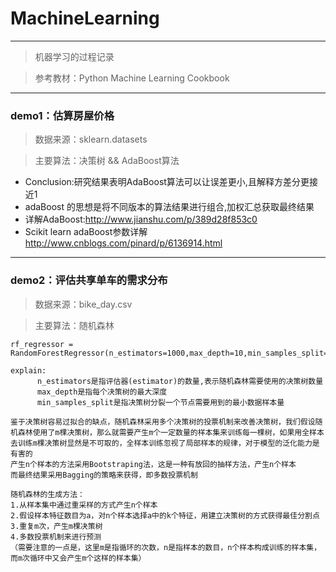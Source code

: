 # MachineLearning
---
> 机器学习的过程记录

> 参考教材：Python Machine Learning Cookbook
---
### demo1：估算房屋价格
> 数据来源：sklearn.datasets  

> 主要算法：决策树 && AdaBoost算法
-  Conclusion:研究结果表明AdaBoost算法可以让误差更小,且解释方差分更接近1
-  adaBoost 的思想是将不同版本的算法结果进行组合,加权汇总获取最终结果
-  详解AdaBoost:http://www.jianshu.com/p/389d28f853c0
-  Scikit learn adaBoost参数详解 http://www.cnblogs.com/pinard/p/6136914.html

---
### demo2：评估共享单车的需求分布
> 数据来源：bike_day.csv

> 主要算法：随机森林

```
rf_regressor = RandomForestRegressor(n_estimators=1000,max_depth=10,min_samples_split=2)

explain:
      n_estimators是指评估器(estimator)的数量,表示随机森林需要使用的决策树数量
      max_depth是指每个决策树的最大深度
      min_samples_split是指决策树分裂一个节点需要用到的最小数据样本量
```
```
鉴于决策树容易过拟合的缺点，随机森林采用多个决策树的投票机制来改善决策树，我们假设随机森林使用了m棵决策树，那么就需要产生m个一定数量的样本集来训练每一棵树，如果用全样本去训练m棵决策树显然是不可取的，全样本训练忽视了局部样本的规律，对于模型的泛化能力是有害的
产生n个样本的方法采用Bootstraping法，这是一种有放回的抽样方法，产生n个样本
而最终结果采用Bagging的策略来获得，即多数投票机制

随机森林的生成方法：
1.从样本集中通过重采样的方式产生n个样本
2.假设样本特征数目为a，对n个样本选择a中的k个特征，用建立决策树的方式获得最佳分割点
3.重复m次，产生m棵决策树
4.多数投票机制来进行预测
（需要注意的一点是，这里m是指循环的次数，n是指样本的数目，n个样本构成训练的样本集，而m次循环中又会产生m个这样的样本集）
```



